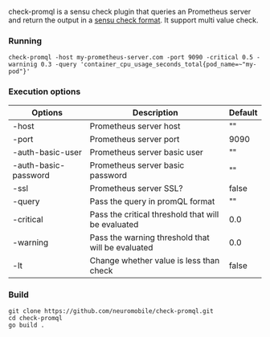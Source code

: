 check-promql is a sensu check plugin that queries an Prometheus server and return the output in a [sensu check format](https://docs.sensu.io/sensu-core/0.29/reference/checks/#sensu-check-specification). It support multi value check.

### Running

```
check-promql -host my-prometheus-server.com -port 9090 -critical 0.5 -warninig 0.3 -query 'container_cpu_usage_seconds_total{pod_name=~"my-pod"}'
```

### Execution options

| Options | Description | Default |
| ------- | ----------- | ------- |
| -host   | Prometheus server host | "" |
| -port   | Prometheus server port | 9090 |
| -auth-basic-user | Prometheus server basic user | "" |
| -auth-basic-password | Prometheus server basic password | "" |
| -ssl | Prometheus server SSL? | false |
| -query  | Pass the query in promQL format | "" |
| -critical | Pass the critical threshold that will be evaluated | 0.0 |
| -warning | Pass the warning threshold that will be evaluated | 0.0 |
| -lt     | Change whether value is less than check | false |

### Build

```
git clone https://github.com/neuromobile/check-promql.git
cd check-promql
go build .
```

